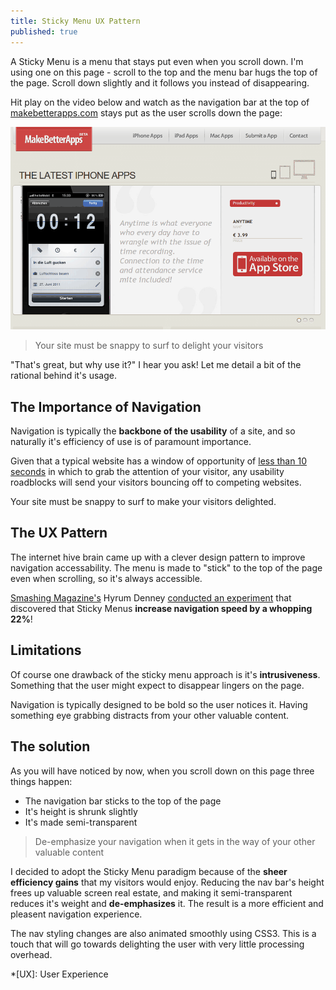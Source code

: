```yaml
---
title: Sticky Menu UX Pattern
published: true
---
```


A Sticky Menu is a menu that stays put even when you scroll down. I'm using one on this page - scroll to the top and the menu bar hugs the top of the page. Scroll down slightly and it follows you instead of disappearing. 

Hit play on the video below and watch as the navigation bar at the top of [makebetterapps.com](https://makebetterapps.com) stays put as the user scrolls down the page:

<img src="/images/design/sticky-menu-still.gif" data-gif-src="/images/design/sticky-menu.gif" />

> Your site must be snappy to surf to delight your visitors

"That's great, but why use it?" I hear you ask! Let me detail a bit of the rational behind it's usage.

## The Importance of Navigation

Navigation is typically the **backbone of the usability** of a site, and so naturally it's efficiency of use is of paramount importance. 

Given that a typical website has a window of opportunity of [less than 10 seconds](http://www.nngroup.com/articles/how-long-do-users-stay-on-web-pages/) in which to grab the attention of your visitor, any usability roadblocks will send your visitors bouncing off to competing websites. 

Your site must be snappy to surf to make your visitors delighted.

## The UX Pattern

The internet hive brain came up with a clever design pattern to improve navigation accessability. The menu is made to "stick" to the top of the page even when scrolling, so it's always accessible. 

[Smashing Magazine's](http://www.smashingmagazine.com/) Hyrum Denney [conducted an experiment](http://www.smashingmagazine.com/2012/09/11/sticky-menus-are-quicker-to-navigate/) that discovered that Sticky Menus **increase navigation speed by a whopping 22%**!

## Limitations

Of course one drawback of the sticky menu approach is it's **intrusiveness**. Something that the user might expect to disappear lingers on the page. 

Navigation is typically designed to be bold so the user notices it. Having something eye grabbing distracts from your other valuable content.

## The solution

As you will have noticed by now, when you scroll down on this page three things happen:

- The navigation bar sticks to the top of the page 
- It's height is shrunk slightly
- It's made semi-transparent

> De-emphasize your navigation when it gets in the way of your other valuable content

I decided to adopt the Sticky Menu paradigm because of the **sheer efficiency gains** that my visitors would enjoy. Reducing the nav bar's height frees up valuable screen real estate, and making it semi-transparent reduces it's weight and **de-emphasizes** it. The result is a more efficient and pleasent navigation experience. 

The nav styling changes are also animated smoothly using CSS3. This is a touch that will go towards delighting the user with very little processing overhead.

*[UX]: User Experience